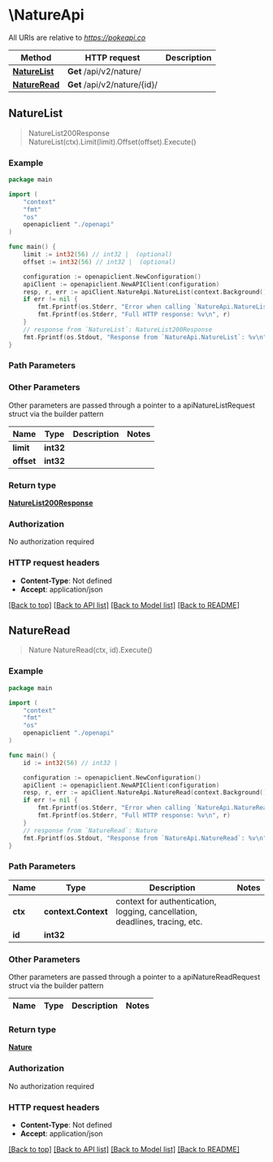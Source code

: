 # \NatureApi

All URIs are relative to *https://pokeapi.co*

Method | HTTP request | Description
------------- | ------------- | -------------
[**NatureList**](NatureApi.md#NatureList) | **Get** /api/v2/nature/ | 
[**NatureRead**](NatureApi.md#NatureRead) | **Get** /api/v2/nature/{id}/ | 



## NatureList

> NatureList200Response NatureList(ctx).Limit(limit).Offset(offset).Execute()



### Example

```go
package main

import (
    "context"
    "fmt"
    "os"
    openapiclient "./openapi"
)

func main() {
    limit := int32(56) // int32 |  (optional)
    offset := int32(56) // int32 |  (optional)

    configuration := openapiclient.NewConfiguration()
    apiClient := openapiclient.NewAPIClient(configuration)
    resp, r, err := apiClient.NatureApi.NatureList(context.Background()).Limit(limit).Offset(offset).Execute()
    if err != nil {
        fmt.Fprintf(os.Stderr, "Error when calling `NatureApi.NatureList``: %v\n", err)
        fmt.Fprintf(os.Stderr, "Full HTTP response: %v\n", r)
    }
    // response from `NatureList`: NatureList200Response
    fmt.Fprintf(os.Stdout, "Response from `NatureApi.NatureList`: %v\n", resp)
}
```

### Path Parameters



### Other Parameters

Other parameters are passed through a pointer to a apiNatureListRequest struct via the builder pattern


Name | Type | Description  | Notes
------------- | ------------- | ------------- | -------------
 **limit** | **int32** |  | 
 **offset** | **int32** |  | 

### Return type

[**NatureList200Response**](NatureList200Response.md)

### Authorization

No authorization required

### HTTP request headers

- **Content-Type**: Not defined
- **Accept**: application/json

[[Back to top]](#) [[Back to API list]](../README.md#documentation-for-api-endpoints)
[[Back to Model list]](../README.md#documentation-for-models)
[[Back to README]](../README.md)


## NatureRead

> Nature NatureRead(ctx, id).Execute()



### Example

```go
package main

import (
    "context"
    "fmt"
    "os"
    openapiclient "./openapi"
)

func main() {
    id := int32(56) // int32 | 

    configuration := openapiclient.NewConfiguration()
    apiClient := openapiclient.NewAPIClient(configuration)
    resp, r, err := apiClient.NatureApi.NatureRead(context.Background(), id).Execute()
    if err != nil {
        fmt.Fprintf(os.Stderr, "Error when calling `NatureApi.NatureRead``: %v\n", err)
        fmt.Fprintf(os.Stderr, "Full HTTP response: %v\n", r)
    }
    // response from `NatureRead`: Nature
    fmt.Fprintf(os.Stdout, "Response from `NatureApi.NatureRead`: %v\n", resp)
}
```

### Path Parameters


Name | Type | Description  | Notes
------------- | ------------- | ------------- | -------------
**ctx** | **context.Context** | context for authentication, logging, cancellation, deadlines, tracing, etc.
**id** | **int32** |  | 

### Other Parameters

Other parameters are passed through a pointer to a apiNatureReadRequest struct via the builder pattern


Name | Type | Description  | Notes
------------- | ------------- | ------------- | -------------


### Return type

[**Nature**](Nature.md)

### Authorization

No authorization required

### HTTP request headers

- **Content-Type**: Not defined
- **Accept**: application/json

[[Back to top]](#) [[Back to API list]](../README.md#documentation-for-api-endpoints)
[[Back to Model list]](../README.md#documentation-for-models)
[[Back to README]](../README.md)

